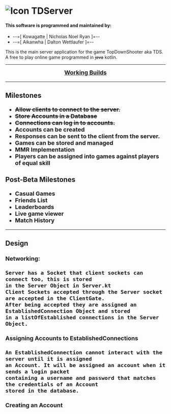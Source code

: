 # ![Icon](https://imgur.com/GpaOt95.png) TDServer
#### This software is programmed and maintained by:
+ --=[ Kowagatte | Nicholas Noel Ryan ]=--
+ --=[ Aikanwha | Dalton Wettlaufer ]=--

This is the main server application for the game TopDownShooter aka TDS.
A free to play online game programmed in ~~java~~ kotlin.

***
<p align=center><b><font size="+1"><a href="https://github.com/Kowagatte/TDS-Server/releases">Working Builds</a></p>

***

### Milestones
* ~~Allow clients to connect to the server.~~
* ~~Store Accounts in a Database~~
* ~~Connections can log in to accounts.~~
* Accounts can be created
* Responses can be sent to the client from the server.
* Games can be stored and managed
* MMR Implementation
* Players can be assigned into games against players of equal skill


### Post-Beta Milestones
* Casual Games
* Friends List
* Leaderboards
* Live game viewer
* Match History

***
### Design

#### Networking:
```
Server has a Socket that client sockets can connect too, this is stored
in the Server Object in Server.kt
Client Sockets accepted through the Server socket are accepted in the ClientGate.
After being accepted they are assigned an EstablishedConnection Object and stored
in a listOfEstablished connections in the Server Object.
```
#### Assigning Accounts to EstablishedConnections
```
An EstablishedConnection cannot interact with the server until it is assigned
an Account. It will be assigned an account when it sends a login packet
containing a username and password that matches the credentials of an Account
stored in the database.
```

#### Creating an Account
```

```
